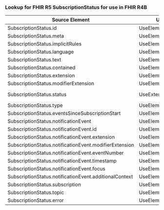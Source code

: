 ### Lookup for FHIR R5 SubscriptionStatus for use in FHIR R4B

| Source Element | Usage | Target |
| -------------- | ----- | ------ |
| SubscriptionStatus.id | UseElementRenamed | SubscriptionStatus.id |
| SubscriptionStatus.meta | UseElementRenamed | SubscriptionStatus.meta |
| SubscriptionStatus.implicitRules | UseElementRenamed | SubscriptionStatus.implicitRules |
| SubscriptionStatus.language | UseElementRenamed | SubscriptionStatus.language |
| SubscriptionStatus.text | UseElementRenamed | SubscriptionStatus.text |
| SubscriptionStatus.contained | UseElementRenamed | SubscriptionStatus.contained |
| SubscriptionStatus.extension | UseElementRenamed | SubscriptionStatus.extension |
| SubscriptionStatus.modifierExtension | UseElementRenamed | SubscriptionStatus.modifierExtension |
| SubscriptionStatus.status | UseExtension | http://hl7.org/fhir/5.0/StructureDefinition/extension-SubscriptionStatus.status |
| SubscriptionStatus.type | UseElementRenamed | SubscriptionStatus.type |
| SubscriptionStatus.eventsSinceSubscriptionStart | UseElementRenamed | SubscriptionStatus.eventsSinceSubscriptionStart |
| SubscriptionStatus.notificationEvent | UseElementRenamed | SubscriptionStatus.notificationEvent |
| SubscriptionStatus.notificationEvent.id | UseElementRenamed | SubscriptionStatus.notificationEvent.id |
| SubscriptionStatus.notificationEvent.extension | UseElementRenamed | SubscriptionStatus.notificationEvent.extension |
| SubscriptionStatus.notificationEvent.modifierExtension | UseElementRenamed | SubscriptionStatus.notificationEvent.modifierExtension |
| SubscriptionStatus.notificationEvent.eventNumber | UseElementRenamed | SubscriptionStatus.notificationEvent.eventNumber |
| SubscriptionStatus.notificationEvent.timestamp | UseElementRenamed | SubscriptionStatus.notificationEvent.timestamp |
| SubscriptionStatus.notificationEvent.focus | UseElementRenamed | SubscriptionStatus.notificationEvent.focus |
| SubscriptionStatus.notificationEvent.additionalContext | UseElementRenamed | SubscriptionStatus.notificationEvent.additionalContext |
| SubscriptionStatus.subscription | UseElementRenamed | SubscriptionStatus.subscription |
| SubscriptionStatus.topic | UseElementRenamed | SubscriptionStatus.topic |
| SubscriptionStatus.error | UseElementRenamed | SubscriptionStatus.error |

